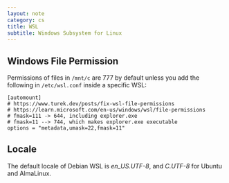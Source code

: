 ```yaml
---
layout: note
category: cs
title: WSL
subtitle: Windows Subsystem for Linux
---
```


## Windows File Permission
Permissions of files in `/mnt/c` are 777 by default unless you add the following in `/etc/wsl.conf` inside a specific WSL:

```
[automount]
# https://www.turek.dev/posts/fix-wsl-file-permissions
# https://learn.microsoft.com/en-us/windows/wsl/file-permissions
# fmask=111 -> 644, including explorer.exe
# fmask=11 --> 744, which makes explorer.exe executable
options = "metadata,umask=22,fmask=11"
```

## Locale

The default locale of Debian WSL is *en_US.UTF-8*, and *C.UTF-8* for Ubuntu and AlmaLinux.

